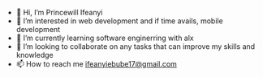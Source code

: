 - 👋 Hi, I’m Princewill Ifeanyi
- 👀 I’m interested in web development and if time avails, mobile development
- 🌱 I’m currently learning software enginerring with alx
- 💞️ I’m looking to collaborate on any tasks that can improve my skills and knowledge
- 📫 How to reach me ifeanyiebube17@gmail.com 

<!---
princewillifeanyi/princewillifeanyi is a ✨ special ✨ repository because its `README.md` (this file) appears on your GitHub profile.
You can click the Preview link to take a look at your changes.
--->
